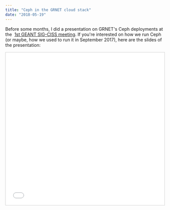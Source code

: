 ```yaml
---
title: "Ceph in the GRNET cloud stack"
date: "2018-05-19"
---
```


Before some months, I did a presentation on GRNET's Ceph deployments at the 
[1st GEANT SIG-CISS meeting](https://wiki.geant.org/display/CISS/1st+SIG-CISS+meeting).
If you're interested on how we run Ceph (or maybe, how we used to run it in
September 2017), here are the slides of the presentation:

<iframe style="border: 1px solid #CCC; border-width: 1px; margin-bottom: 5px; max-width: 100%;" src="//www.slideshare.net/slideshow/embed_code/key/Hr4Dmt5ahf8NuG" width="595" height="485" frameborder="0" marginwidth="0" marginheight="0" scrolling="no" allowfullscreen="allowfullscreen"> </iframe>
